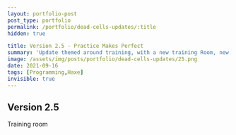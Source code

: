 ```yaml
---
layout: portfolio-post
post_type: portfolio
permalink: /portfolio/dead-cells-updates/:title
hidden: true

title: Version 2.5 - Practice Makes Perfect
summary: 'Update themed around training, with a new training Room, new items to make runs easier, a world map...'
image: /assets/img/posts/portfolio/dead-cells-updates/25.png
date: 2021-09-16
tags: [Programming,Haxe]
invisible: true
---
```


## Version 2.5

Training room
